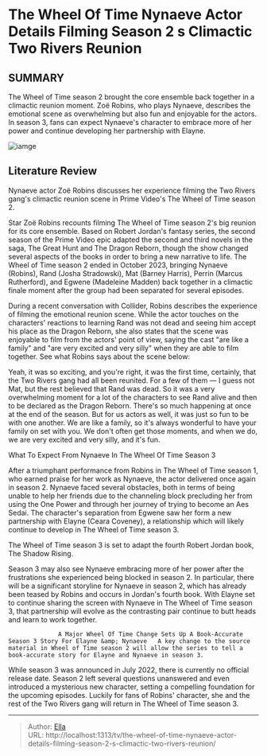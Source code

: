 # The Wheel Of Time Nynaeve Actor Details Filming Season 2 s Climactic Two Rivers Reunion


## SUMMARY 



  The Wheel of Time season 2 brought the core ensemble back together in a climactic reunion moment.   Zoë Robins, who plays Nynaeve, describes the emotional scene as overwhelming but also fun and enjoyable for the actors.   In season 3, fans can expect Nynaeve&#39;s character to embrace more of her power and continue developing her partnership with Elayne.  

![iamge](https://static1.srcdn.com/wordpress/wp-content/uploads/2023/12/nynaeve-and-perrin-looking-bloody-and-worn-at-the-end-of-the-wheel-of-time-season-2-finale.jpg)

## Literature Review
Nynaeve actor Zoë Robins discusses her experience filming the Two Rivers gang&#39;s climactic reunion scene in Prime Video&#39;s The Wheel of Time season 2.




Star Zoë Robins recounts filming The Wheel of Time season 2&#39;s big reunion for its core ensemble. Based on Robert Jordan&#39;s fantasy series, the second season of the Prime Video epic adapted the second and third novels in the saga, The Great Hunt and The Dragon Reborn, though the show changed several aspects of the books in order to bring a new narrative to life. The Wheel of Time season 2 ended in October 2023, bringing Nynaeve (Robins), Rand (Josha Stradowski), Mat (Barney Harris), Perrin (Marcus Rutherford), and Egwene (Madeleine Madden) back together in a climactic finale moment after the group had been separated for several episodes.




During a recent conversation with Collider, Robins describes the experience of filming the emotional reunion scene. While the actor touches on the characters&#39; reactions to learning Rand was not dead and seeing him accept his place as the Dragon Reborn, she also states that the scene was enjoyable to film from the actors&#39; point of view, saying the cast &#34;are like a family&#34; and &#34;are very excited and very silly&#34; when they are able to film together. See what Robins says about the scene below:


Yeah, it was so exciting, and you&#39;re right, it was the first time, certainly, that the Two Rivers gang had all been reunited. For a few of them — I guess not Mat, but the rest believed that Rand was dead. So it was a very overwhelming moment for a lot of the characters to see Rand alive and then to be declared as the Dragon Reborn. There&#39;s so much happening at once at the end of the season. But for us actors as well, it was just so fun to be with one another. We are like a family, so it&#39;s always wonderful to have your family on set with you. We don&#39;t often get those moments, and when we do, we are very excited and very silly, and it&#39;s fun.






 What To Expect From Nynaeve In The Wheel Of Time Season 3 
          

After a triumphant performance from Robins in The Wheel of Time season 1, who earned praise for her work as Nynaeve, the actor delivered once again in season 2. Nynaeve faced several obstacles, both in terms of being unable to help her friends due to the channeling block precluding her from using the One Power and through her journey of trying to become an Aes Sedai. The character&#39;s separation from Egwene saw her form a new partnership with Elayne (Ceara Coveney), a relationship which will likely continue to develop in The Wheel of Time season 3.



The Wheel of Time season 3 is set to adapt the fourth Robert Jordan book, The Shadow Rising.







Season 3 may also see Nynaeve embracing more of her power after the frustrations she experienced being blocked in season 2. In particular, there will be a significant storyline for Nynaeve in season 2, which has already been teased by Robins and occurs in Jordan&#39;s fourth book. With Elayne set to continue sharing the screen with Nynaeve in The Wheel of Time season 3, that partnership will evolve as the contrasting pair continue to butt heads and learn to work together.

                  A Major Wheel Of Time Change Sets Up A Book-Accurate Season 3 Story For Elayne &amp; Nynaeve   A key change to the source material in Wheel of Time season 2 will allow the series to tell a book-accurate story for Elayne and Nynaeve in season 3.    

While season 3 was announced in July 2022, there is currently no official release date. Season 2 left several questions unanswered and even introduced a mysterious new character, setting a compelling foundation for the upcoming episodes. Luckily for fans of Robins&#39; character, she and the rest of the Two Rivers gang will return in The Wheel of Time season 3.






---

> Author: [Ella](https://instagram.hk.cn/)  
> URL: http://localhost:1313/tv/the-wheel-of-time-nynaeve-actor-details-filming-season-2-s-climactic-two-rivers-reunion/  

